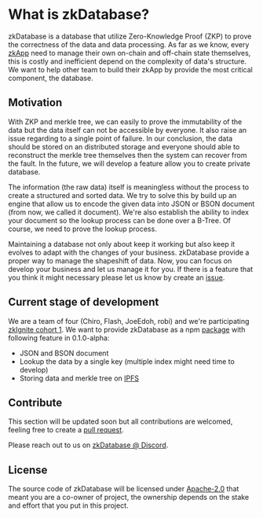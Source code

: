 # What is zkDatabase?

zkDatabase is a database that utilize Zero-Knowledge Proof (ZKP) to prove the correctness of the data and data processing. As far as we know, every [zkApp](https://minaprotocol.com/zkapps) need to manage their own on-chain and off-chain state themselves, this is costly and inefficient depend on the complexity of data's structure. We want to help other team to build their zkApp by provide the most critical component, the database.

## Motivation

With ZKP and merkle tree, we can easily to prove the immutability of the data but the data itself can not be accessible by everyone. It also raise an issue regarding to a single point of failure. In our conclusion, the data should be stored on an distributed storage and everyone should able to reconstruct the merkle tree themselves then the system can recover from the fault. In the future, we will develop a feature allow you to create private database.

The information (the raw data) itself is meaningless without the process to create a structured and sorted data. We try to solve this by build up an engine that allow us to encode the given data into JSON or BSON document (from now, we called it document). We're also establish the ability to index your document so the lookup process can be done over a B-Tree. Of course, we need to prove the lookup process.

Maintaining a database not only about keep it working but also keep it evolves to adapt with the changes of your business. zkDatabase provide a proper way to manage the shapeshift of data. Now, you can focus on develop your business and let us manage it for you. If there is a feature that you think it might necessary please let us know by create an [issue](/issues/).

## Current stage of development

We are a team of four (Chiro, Flash, JoeEdoh, robi) and we're participating [zkIgnite cohort 1](https://minaprotocol.com/blog/zkignite-cohort-1-program-overview). We want to provide zkDatabase as a npm [package](https://www.npmjs.com/package/zkdatabase) with following feature in 0.1.0-alpha:

- JSON and BSON document
- Lookup the data by a single key (multiple index might need time to develop)
- Storing data and merkle tree on [IPFS](https://ipfs.tech/)

## Contribute

This section will be updated soon but all contributions are welcomed, feeling free to create a [pull request](/pulls/).

Please reach out to us on [zkDatabase @ Discord](https://discord.com/channels/1069494820386635796/1069500366145724476).

## License

The source code of zkDatabase will be licensed under [Apache-2.0](./LICENSE) that meant you are a co-owner of project, the ownership depends on the stake and effort that you put in this project.
